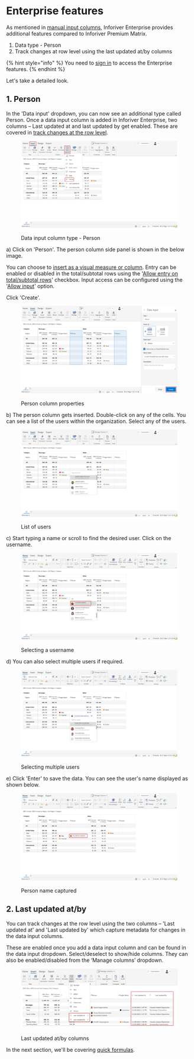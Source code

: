 # Enterprise features

As mentioned in [manual input columns](../insert-manual-input-columns.md), Inforiver Enterprise provides additional features compared to Inforiver Premium Matrix.

1. Data type - Person
2. Track changes at row level using the last updated at/by columns

{% hint style="info" %}
You need to [sign in](../insert-manual-input-columns.md#1.-sign-in) to access the Enterprise features.
{% endhint %}

Let's take a detailed look.

## 1. Person

In the 'Data input' dropdown, you can now see an additional type called Person. Once a data input column is added in Inforiver Enterprise, two columns – Last updated at and last updated by get enabled. These are covered in [track changes at the row level](enterprise-features.md#2.-track-changes-at-row-level).

<figure><img src="../../../.gitbook/assets/4.4.4.2 Person.png" alt=""><figcaption><p>Data input column type - Person</p></figcaption></figure>

a) Click on 'Person'. The person column side panel is shown in the below image.&#x20;

You can choose to [insert as a visual measure or column](../insert-manual-input-columns.md#1.-insert-as). Entry can be enabled or disabled in the total/subtotal rows using the '[Allow entry on total/subtotal rows](dropdown/#iii-entry-in-total-subtotal-rows)' checkbox. Input access can be configured using the '[Allow input](../insert-manual-input-columns.md#2.-allow-input)' option.&#x20;

Click 'Create'.

<figure><img src="../../../.gitbook/assets/4.4.4.4 Person.png" alt=""><figcaption><p>Person column properties</p></figcaption></figure>

b) The person column gets inserted. Double-click on any of the cells. You can see a list of the users within the organization. Select any of the users.

<figure><img src="../../../.gitbook/assets/4.4.4.5 Person.png" alt=""><figcaption><p>List of users</p></figcaption></figure>

c) Start typing a name or scroll to find the desired user. Click on the username.

<figure><img src="../../../.gitbook/assets/4.4.4.6 Person.png" alt=""><figcaption><p>Selecting a username</p></figcaption></figure>

d) You can also select multiple users if required.

<figure><img src="../../../.gitbook/assets/4.4.4.7 Person.png" alt=""><figcaption><p>Selecting multiple users</p></figcaption></figure>

e) Click 'Enter' to save the data. You can see the user's name displayed as shown below.

<figure><img src="../../../.gitbook/assets/4.4.4.8 Person.png" alt=""><figcaption><p>Person name captured</p></figcaption></figure>

## 2. Last updated at/by&#x20;

You can track changes at the row level using the two columns – 'Last updated at' and 'Last updated by' which capture metadata for changes in the data input columns.&#x20;

These are enabled once you add a data input column and can be found in the data input dropdown. Select/deselect to show/hide columns. They can also be enabled/disabled from the ‘Manage columns’ dropdown.

<figure><img src="../../../.gitbook/assets/4.4.4.1 Person.png" alt=""><figcaption><p>Last updated at/by columns</p></figcaption></figure>

In the next section, we'll be covering [quick formulas](../quick-formula.md).
